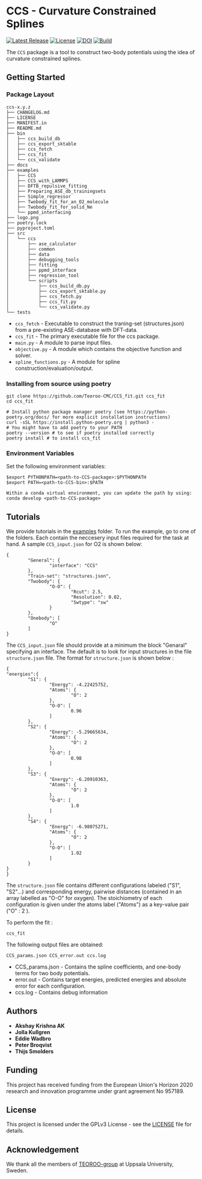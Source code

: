 # CCS - Curvature Constrained Splines  

[![Latest Release](https://img.shields.io/github/v/release/teoroo-cmc/ccs?display_name=tag&color=brightgreen&sort=semver)](https://github.com/Teoroo-CMC/CCS/releases/latest)
[![License](https://img.shields.io/github/license/teoroo-cmc/ccs)](https://opensource.org/licenses/LGPL-3.0)
[![DOI](https://img.shields.io/badge/DOI-10.1016%2Fj.cpc.2020.107602-blue)](https://doi.org/10.1016/j.cpc.2020.107602)
[![Build](https://img.shields.io/github/actions/workflow/status/teoroo-cmc/CCS/ci-cd.yml)](https://github.com/Teoroo-CMC/CCS/actions)

<!--- [![Build Status](https://github.com/tblite/tblite/workflows/CI/badge.svg)](https://github.com/tblite/tblite/actions)
[![Documentation](https://img.shields.io/badge/Github%20Pages-Pages-blue)](https://teoroo-cmc.github.io/CCS/)
[![codecov](https://codecov.io/gh/tblite/tblite/branch/main/graph/badge.svg?token=JXIE6myqNH)](https://codecov.io/gh/tblite/tblite) 
[![Coverage](codecov.io/gh/:vcsName/:user/:repo?flag=flag_name&token=a1b2c3d4e5)(https://github.com/Teoroo-CMC/CCS/actions)
--->

The `CCS` package is a tool to construct two-body potentials using the idea of curvature constrained splines.
## Getting Started
### Package Layout

```
ccs-x.y.z
├── CHANGELOG.md
├── LICENSE
├── MANIFEST.in
├── README.md
├── bin
│   ├── ccs_build_db
│   ├── ccs_export_sktable
│   ├── ccs_fetch
│   ├── ccs_fit
│   └── ccs_validate
├── docs
├── examples
│   ├── CCS
│   ├── CCS_with_LAMMPS
│   ├── DFTB_repulsive_fitting
│   ├── Preparing_ASE_db_trainingsets
│   ├── Simple_regressor
│   ├── Twobody_fit_for_an_O2_molecule
│   ├── Twobody_fit_for_solid_Ne
│   └── ppmd_interfacing
├── logo.png
├── poetry.lock
├── pyproject.toml
├── src
│   └── ccs
│       ├── ase_calculator
│       ├── common
│       ├── data
│       ├── debugging_tools
│       ├── fitting
│       ├── ppmd_interface
│       ├── regression_tool
│       └── scripts
│           ├── ccs_build_db.py
│           ├── ccs_export_sktable.py
│           ├── ccs_fetch.py
│           ├── ccs_fit.py
│           └── ccs_validate.py
└── tests
```

* `ccs_fetch`           - Executable to construct the traning-set (structures.json) from a pre-existing ASE-database with DFT-data.
* `ccs_fit`             - The primary executable file for the ccs package.
* `main.py`             - A module to parse input files.
* `objective.py`        - A module which contains the objective function and solver.
* `spline_functions.py` - A module for spline construction/evaluation/output. 

<!---
### Prerequisites

You need to install the following softwares

```
pip install numpy
pip install scipy
pip install ase
pip install cvxopt
```
### Installing from source

#### Git clone

```
git clone git@github.com/Teoroo-CMC/CCS.git
cd CCS
python setup.py install
```
--->
### Installing from source using poetry
```
git clone https://github.com/Teoroo-CMC/CCS_fit.git ccs_fit
cd ccs_fit

# Install python package manager poetry (see https://python-poetry.org/docs/ for more explicit installation instructions)
curl -sSL https://install.python-poetry.org | python3 -
# You might have to add poetry to your PATH
poetry --version # to see if poetry installed correctly
poetry install # to install ccs_fit
```
### Environment Variables
Set the following environment variables:
```
$export PYTHONPATH=<path-to-CCS-package>:$PYTHONPATH
$export PATH=<path-to-CCS-bin>:$PATH

Within a conda virtual environment, you can update the path by using:
conda develop <path-to-CCS-package>
```


## Tutorials

We provide tutorials in the [examples](examples/) folder. To run the example, go to one of the folders. Each contain the neccesery input files required for the task at hand. A sample `CCS_input.json` for O2 is shown below:
```
{
        "General": {
                "interface": "CCS"
        },
        "Train-set": "structures.json",
        "Twobody": {
                "O-O": {
                        "Rcut": 2.5,
                        "Resolution": 0.02,
                        "Swtype": "sw"
                }
        },
        "Onebody": [
                "O"
        ]
}

```
The `CCS_input.json` file should provide at a minimum the block "Genaral" specifying an interface. The default is to look for input structures in the file `structure.json` file. The format for `structure.json` is shown below :
```
{
"energies":{
        "S1": {
                "Energy": -4.22425752,
                "Atoms": {
                        "O": 2
                },
                "O-O": [
                        0.96
                ]
        },
        "S2": {
                "Energy": -5.29665634,
                "Atoms": {
                        "O": 2
                },
                "O-O": [
                        0.98
                ]
        },
        "S3": {
                "Energy": -6.20910363,
                "Atoms": {
                        "O": 2
                },
                "O-O": [
                        1.0
                ]
        },
        "S4": {
                "Energy": -6.98075271,
                "Atoms": {
                        "O": 2
                },
                "O-O": [
                        1.02
                ]
        }
}
}
```
The `structure.json` file contains different configurations labeled ("S1", "S2"...) and corresponding energy, pairwise distances (contained in an array labelled as "O-O" for oxygen). The stoichiometry of each configuration is given under the atoms label ("Atoms") as a key-value pair ("O" : 2 ). 


To perform the fit : 
```
ccs_fit
```
The following output files are obtained:
```
CCS_params.json CCS_error.out ccs.log 
```
* CCS_params.json  - Contains the spline coefficients, and one-body terms for two body potentials.
* error.out        - Contains target energies, predicted energies and absolute error for each configuration.
* ccs.log          - Contains debug information
## Authors

* **Akshay Krishna AK** 
* **Jolla Kullgren** 
* **Eddie Wadbro** 
* **Peter Broqvist**
* **Thijs Smolders**

## Funding
This project has received funding from the European Union's Horizon 2020 research and innovation programme under grant agreement No 957189.

## License
This project is licensed under the GPLv3 License - see the [LICENSE](LICENSE) file for details.

## Acknowledgement
We thank all the members of  [TEOROO-group](http://www.teoroo.kemi.uu.se/) at Uppsala University, Sweden.

